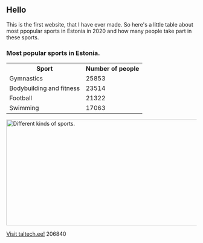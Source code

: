 <html>
<head>
<h2>Hello</h2>
</head>
<body>
<p>This is the first website, that I have ever made. So here's a little table about most ppopular sports in Estonia in 2020 and how many people take part in these sports.</p>

<h3>Most popular sports in Estonia.</h3>
<table>
  <tr>
    <th>Sport</th>
    <th>Number of people</th>
  </tr>
  <tr>
    <td>Gymnastics</td>
    <td>25853</td>
  </tr>
  <tr>
    <td>Bodybuilding and fitness</td>
    <td>23514</td>
  </tr>
  <tr>
    <td>Football</td>
    <td>21322</td>
  </tr>
  <tr>
    <td>Swimming</td>
    <td>17063</td>
  </tr>
</table>

<img src="https://image.shutterstock.com/image-vector/vector-set-olympic-sports-icons-260nw-1422662216.jpg" alt="Different kinds of sports." width="722" height="280">

<a href=" https://taltech.ee/">Visit taltech.ee!</a>
206840
</body>
</html>
